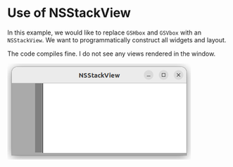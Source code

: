 # Use of NSStackView

In this example, we would like to replace `GSHbox` and `GSVbox` with an `NSStackView`.  We want to programmatically construct all widgets and layout.

The code compiles fine.  I do not see any views rendered in the window.


![stackview screenshot](./stackview-pic1.png)

